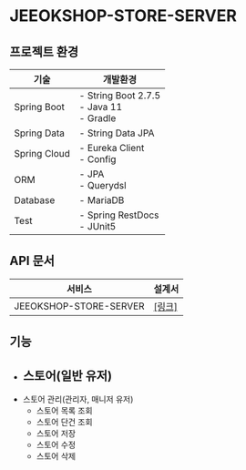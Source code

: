 # JEEOKSHOP-STORE-SERVER

## 프로젝트 환경
| 기술 | 개발환경 |
| --- | --- |
| Spring Boot | - String Boot 2.7.5 </br> - Java 11 </br> - Gradle |
| Spring Data | - String Data JPA |
| Spring Cloud | - Eureka Client </br> - Config |
| ORM | - JPA </br> - Querydsl |
| Database | - MariaDB |
| Test | - Spring RestDocs </br> - JUnit5 |

## API 문서
| 서비스 | 설계서 |
| --- | --- |
| JEEOKSHOP-STORE-SERVER | [[링크]](https://heechul90.github.io/docs/api/jeeok-project/jeeokshop/store-server-API-%EB%AC%B8%EC%84%9C/index.html) |

## 기능
- 스토어(일반 유저)
  - 
- 스토어 관리(관리자, 매니저 유저)
  - 스토어 목록 조회
  - 스토어 단건 조회
  - 스토어 저장
  - 스토어 수정
  - 스토어 삭제

